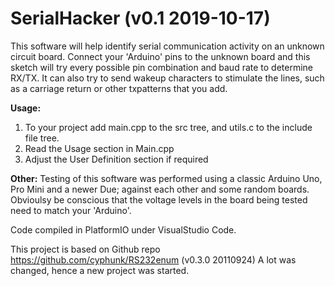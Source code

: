 # SerialHacker (v0.1 2019-10-17) 
 
 This software will help identify serial communication activity on 
 an unknown circuit board.  Connect your 'Arduino' pins to the unknown board 
 and this sketch will try every possible pin combination and baud rate to 
 determine RX/TX. 
 It can also try to send wakeup characters to stimulate the lines, 
 such as a carriage return or other txpatterns that you add. 
 
<B>Usage:</B>
 1. To your project add main.cpp to the src tree, and utils.c to the include file tree.
 2. Read the Usage section in Main.cpp
 3. Adjust the User Definition section if required

<B>Other:</B>
 Testing of this software was performed using a classic Arduino Uno, Pro Mini and a newer Due; against each other and some random boards.
 Obvioulsy be conscious that the voltage levels in the board being tested need to match your 'Arduino'.
 
 Code compiled in PlatformIO under VisualStudio Code.
 
This project is based on Github repo https://github.com/cyphunk/RS232enum  (v0.3.0 20110924)
A lot was changed, hence a new project was started. 

